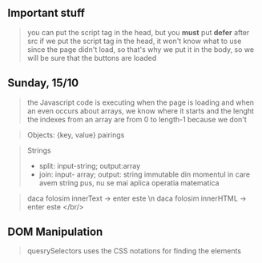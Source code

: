 ## Important stuff

> you can put the script tag in the head, but you **must** put **defer** after src
> if we put the script tag in the head, it won't know what to use since the page didn't load, so that's why we put it in the body, so we will be sure that the buttons are loaded

## Sunday, 15/10

> the Javascript code is executing when the page is loading and when an even occurs
> about arrays, we know where it starts and the lenght
> the indexes from an array are from 0 to length-1 because we don't

> Objects: {key, value} pairings

> Strings
>
> - split:
>   input-string; output:array
> - join:
>   input- array; output: string
>   immutable
>   din momentul in care avem string pus, nu se mai aplica operatia matematica

> daca folosim innerText -> enter este \n
> daca folosim innerHTML -> enter este </br/>

## DOM Manipulation

> quesrySelectors uses the CSS notations for finding the elements
